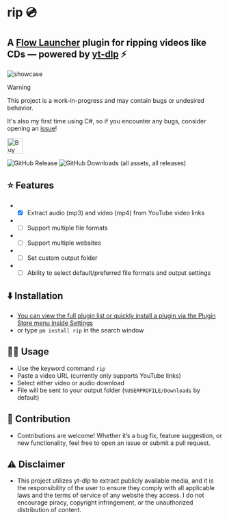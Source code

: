 rip 💿
==================

## A [Flow Launcher](https://github.com/Flow-Launcher/Flow.Launcher) plugin for ripping videos like CDs — powered by [yt-dlp](https://github.com/yt-dlp/yt-dlp) ⚡

![showcase](https://github.com/user-attachments/assets/5162c892-b5c2-4603-b335-265f6b6e8ce8)


> [!WARNING]
> This project is a work-in-progress and may contain bugs or undesired behavior.
> 
> It's also my first time using C#, so if you encounter any bugs, consider opening an [issue](https://github.com/iivinn/rip/issues)!

<a href='https://ko-fi.com/O5O71IJ23T' target='_blank'><img height='36' style='border:0px;height:36px;' src='https://storage.ko-fi.com/cdn/kofi6.png?v=6' border='0' alt='Buy Me a Coffee at ko-fi.com' /></a>

![GitHub Release](https://img.shields.io/github/v/release/iivinn/rip) ![GitHub Downloads (all assets, all releases)](https://img.shields.io/github/downloads/iivinn/rip/total)

## ⭐ Features
- - [x] Extract audio (mp3) and video (mp4) from YouTube video links
- - [ ] Support multiple file formats
- - [ ] Support multiple websites
- - [ ] Set custom output folder
- - [ ] Ability to select default/preferred file formats and output settings

## ⬇️ Installation
- [You can view the full plugin list or quickly install a plugin via the Plugin Store menu inside Settings](https://github.com/Flow-Launcher/Flow.Launcher/?tab=readme-ov-file#-plugin-store)
- or type `pm install rip` in the search window

## 👨‍💻 Usage
- Use the keyword command `rip`
- Paste a video URL (currently only supports YouTube links)
- Select either video or audio download
- File will be sent to your output folder (`%USERPROFILE/Downloads` by default)

## 🙌 Contribution
- Contributions are welcome! Whether it’s a bug fix, feature suggestion, or new functionality, feel free to open an issue or submit a pull request.

## ⚠  Disclaimer
- This project utilizes yt-dlp to extract publicly available media, and it is the responsibility of the user to ensure they comply with all applicable laws and the terms of service of any website they access. I do not encourage piracy, copyright infringement, or the unauthorized distribution of content.
